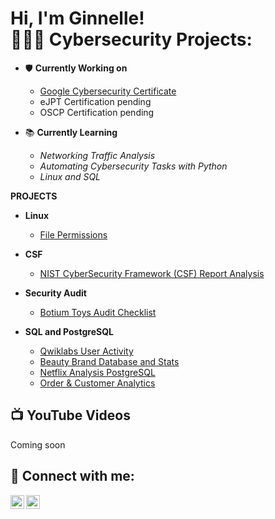 <h1>Hi, I'm Ginnelle! <br/><a
<h2> 👩🏾‍💻 Cybersecurity Projects:</h2>
    
- 🛡️ <b>Currently Working on</b>
    - [Google Cybersecurity Certificate](https://coursera.org/share/6a05ab7986ce7d8bafea52f505adb088)
    - eJPT Certification pending
    - OSCP Certification pending
      
- 📚 <b>Currently Learning</b>
    - <i>Networking Traffic Analysis</i>
    - <i>Automating Cybersecurity Tasks with Python</i>
    - <i>Linux and SQL</i>
    

 
<b>PROJECTS</b>

 - <b>Linux</b>
   - [File Permissions ](https://github.com/gcrobinson/Linux/blob/main/filepermissions.md)

- <b> CSF</b>
   - [NIST CyberSecurity Framework (CSF) Report Analysis]([https://github.com/gcrobinson/CSF-REPORT/blob/main/README.md)
    
- <b>Security Audit</b>
   - [Botium Toys Audit Checklist](https://github.com/gcrobinson/SecurityAudit)

- <b>SQL and PostgreSQL</b>
    - [Qwiklabs User Activity](https://github.com/gcrobinson/SQL/blob/main/Qwiklabs%20User%20Activity)
    - [Beauty Brand Database and Stats](https://github.com/gcrobinson/SQL/blob/main/Beauty%20Brand%20Database%20and%20Stats)
    - [Netflix Analysis PostgreSQL](https://github.com/gcrobinson/SQL/blob/main/Netflix%20Analysis%20PostgreSQL)
    - [Order & Customer Analytics](https://github.com/gcrobinson/SQL/blob/main/Order%20%26%20Customer%20Analytics)
 

<h2>📺  YouTube Videos</h2>
Coming soon

<h2> 🤳 Connect with me:</h2>

[<img align="left" alt="JoshMadakor | YouTube" width="22px" src="https://cdn.jsdelivr.net/npm/simple-icons@v3/icons/youtube.svg" />][youtube]
[<img align="left" alt="JoshMadakor | LinkedIn" width="22px" src="https://cdn.jsdelivr.net/npm/simple-icons@v3/icons/linkedin.svg" />][linkedin]

[youtube]: https://www.youtube.com/@GinnelleRobinson
[linkedin]: https://www.linkedin.com/in/ginnelle-c-robinson/


